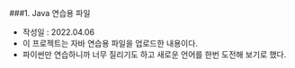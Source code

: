 ###1. Java 연습용 파일
 - 작성일 : 2022.04.06
 - 이 프로젝트는 자바 연습용 파일을 업로드한 내용이다.
 - 파이썬만 연습하니까 너무 질리기도 하고 새로운 언어를 한번 도전해 보기로 했다.